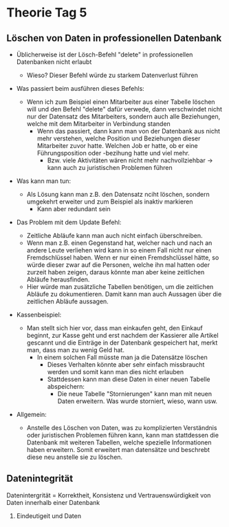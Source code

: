 # Theorie Tag 5

## Löschen von Daten in professionellen Datenbank

- Üblicherweise ist der Lösch-Befehl "delete" in professionellen Datenbanken nicht erlaubt
    - Wieso? Dieser Befehl würde zu starkem Datenverlust führen
- Was passiert beim ausführen dieses Befehls:
    - Wenn ich zum Beispiel einen Mitarbeiter aus einer Tabelle löschen will und den Befehl "delete" dafür verwede, dann verschwindet nicht nur der Datensatz des Mitarbeiters, sondern auch alle Beziehungen, welche mit dem Mitarbeiter in Verbindung standen
        - Wenn das passiert, dann kann man von der Datenbank aus nicht mehr verstehen, welche Position und Beziehungen dieser Mitarbeiter zuvor hatte. Welchen Job er hatte, ob er eine Führungsposition oder -bezihung hatte und viel mehr.
            - Bzw. viele Aktivitäten wären nicht mehr nachvollziehbar -> kann auch zu juristischen Problemen führen
- Was kann man tun:
    - Als Lösung kann man z.B. den Datensatz nciht löschen, sondern umgekehrt erweiter und zum Beispiel als inaktiv markieren
        - Kann aber redundant sein
- Das Problem mit dem Update Befehl:
    - Zeitliche Abläufe kann man auch nicht einfach überschreiben.
    - Wenn man z.B. einen Gegenstand hat, welcher nach und nach an andere Leute verliehen wird kann in so einem Fall nicht nur einen Fremdschlüssel haben. Wenn er nur einen Fremdshclüssel hätte, so würde dieser zwar auf die Personen, welche ihn mal hatten oder zurzeit haben zeigen, daraus könnte man aber keine zeitlichen Abläufe herausfinden.
    - Hier würde man zusätzliche Tabellen benötigen, um die zeitlichen Abläufe zu dokumentieren. Damit kann man auch Aussagen über die zeitlichen Abläufe aussagen.

- Kassenbeispiel:
    - Man stellt sich hier vor, dass man einkaufen geht, den Einkauf beginnt, zur Kasse geht und erst nachdem der Kassierer alle Artikel gescannt und die Einträge in der Datenbank gespeichert hat, merkt man, dass man zu wenig Geld hat.
        - In einem solchen Fall müsste man ja die Datensätze löschen
            - Dieses Verhalten könnte aber sehr einfach missbraucht werden und somit kann man dies nicht erlauben
            - Stattdessen kann man diese Daten in einer neuen Tabelle abspeichern:
                - Die neue Tabelle "Stornierungen" kann man mit neuen Daten erweitern. Was wurde storniert, wieso, wann usw.

- Allgemein:
    - Anstelle des Löschen von Daten, was zu komplizierten Verständnis oder juristischen Problemen führen kann, kann man stattdessen die Datenbank mit weiteren Tabellen, welche spezielle Informationen haben erweitern. Somit erweitert man datensätze und beschrebt diese neu anstelle sie zu löschen.
 
## Datenintegrität

Datenintergrität = Korrektheit, Konsistenz und Vertrauenswürdigkeit von Daten innerhalb einer Datenbank

1. Eindeutigeit und Daten


